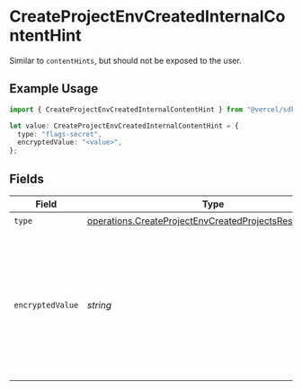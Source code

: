 # CreateProjectEnvCreatedInternalContentHint

Similar to `contentHints`, but should not be exposed to the user.

## Example Usage

```typescript
import { CreateProjectEnvCreatedInternalContentHint } from "@vercel/sdk/models/operations/createprojectenv.js";

let value: CreateProjectEnvCreatedInternalContentHint = {
  type: "flags-secret",
  encryptedValue: "<value>",
};
```

## Fields

| Field                                                                                                                            | Type                                                                                                                             | Required                                                                                                                         | Description                                                                                                                      |
| -------------------------------------------------------------------------------------------------------------------------------- | -------------------------------------------------------------------------------------------------------------------------------- | -------------------------------------------------------------------------------------------------------------------------------- | -------------------------------------------------------------------------------------------------------------------------------- |
| `type`                                                                                                                           | [operations.CreateProjectEnvCreatedProjectsResponseType](../../models/operations/createprojectenvcreatedprojectsresponsetype.md) | :heavy_check_mark:                                                                                                               | N/A                                                                                                                              |
| `encryptedValue`                                                                                                                 | *string*                                                                                                                         | :heavy_check_mark:                                                                                                               | Contains the `value` of the env variable, encrypted with a special key to make decryption possible in the subscriber Lambda.     |